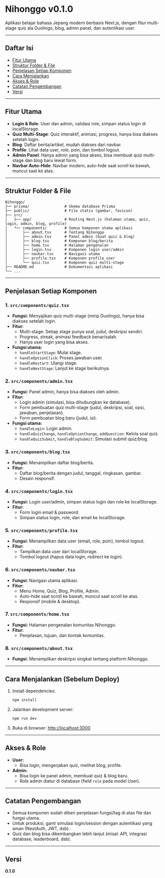# Nihonggo v0.1.0

Aplikasi belajar bahasa Jepang modern berbasis Next.js, dengan fitur multi-stage quiz ala Duolingo, blog, admin panel, dan autentikasi user.

---

## Daftar Isi
- [Fitur Utama](#fitur-utama)
- [Struktur Folder & File](#struktur-folder--file)
- [Penjelasan Setiap Komponen](#penjelasan-setiap-komponen)
- [Cara Menjalankan](#cara-menjalankan-sebelum-deploy)
- [Akses & Role](#akses--role)
- [Catatan Pengembangan](#catatan-pengembangan)
- [Versi](#versi)

---

## Fitur Utama
- **Login & Role**: User dan admin, validasi role, simpan status login di localStorage.
- **Quiz Multi-Stage**: Quiz interaktif, animasi, progress, hanya bisa diakses setelah login.
- **Blog**: Daftar berita/artikel, mudah diakses dari navbar.
- **Profile**: Lihat data user, role, poin, dan tombol logout.
- **Admin Panel**: Hanya admin yang bisa akses, bisa membuat quiz multi-stage dan blog baru lewat form.
- **Navbar Auto-Hide**: Navbar modern, auto-hide saat scroll ke bawah, muncul saat ke atas.

---

## Struktur Folder & File

```
Nihonggo/
├── prisma/                # Skema database Prisma
├── public/                # File statis (gambar, favicon)
├── src/
│   ├── app/               # Routing Next.js (halaman utama, quiz, login, admin, blog, profile)
│   └── components/        # Semua komponen utama aplikasi
│       ├── about.tsx      # Tentang Nihonggo
│       ├── admin.tsx      # Panel admin (buat quiz & blog)
│       ├── blog.tsx       # Komponen blog/berita
│       ├── home.tsx       # Halaman pengenalan
│       ├── login.tsx      # Komponen login user/admin
│       ├── navbar.tsx     # Navigasi utama
│       ├── profile.tsx    # Komponen profile user
│       └── quiz.tsx       # Komponen quiz multi-stage
├── README.md              # Dokumentasi aplikasi
└── ...
```

---

## Penjelasan Setiap Komponen

### 1. `src/components/quiz.tsx`
- **Fungsi:** Menyajikan quiz multi-stage (mirip Duolingo), hanya bisa diakses setelah login.
- **Fitur:**
  - Multi-stage: Setiap stage punya soal, judul, deskripsi sendiri.
  - Progress, streak, animasi feedback benar/salah.
  - Hanya user login yang bisa akses.
- **Fungsi utama:**
  - `handleStartStage`: Mulai stage.
  - `handleOptionClick`: Proses jawaban user.
  - `handleRestart`: Ulangi stage.
  - `handleNextStage`: Lanjut ke stage berikutnya.

### 2. `src/components/admin.tsx`
- **Fungsi:** Panel admin, hanya bisa diakses oleh admin.
- **Fitur:**
  - Login admin (simulasi, bisa dihubungkan ke database).
  - Form pembuatan quiz multi-stage (judul, deskripsi, soal, opsi, jawaban, penjelasan).
  - Form pembuatan blog baru (judul, isi).
- **Fungsi utama:**
  - `handleLogin`: Login admin.
  - `handleQuizChange`, `handleOptionChange`, `addQuestion`: Kelola soal quiz.
  - `handleQuizSubmit`, `handleBlogSubmit`: Simulasi submit quiz/blog.

### 3. `src/components/blog.tsx`
- **Fungsi:** Menampilkan daftar blog/berita.
- **Fitur:**
  - Daftar blog/berita dengan judul, tanggal, ringkasan, gambar.
  - Desain responsif.

### 4. `src/components/login.tsx`
- **Fungsi:** Login user/admin, simpan status login dan role ke localStorage.
- **Fitur:**
  - Form login email & password.
  - Simpan status login, role, dan email ke localStorage.

### 5. `src/components/profile.tsx`
- **Fungsi:** Menampilkan data user (email, role, poin), tombol logout.
- **Fitur:**
  - Tampilkan data user dari localStorage.
  - Tombol logout (hapus data login, redirect ke login).

### 6. `src/components/navbar.tsx`
- **Fungsi:** Navigasi utama aplikasi.
- **Fitur:**
  - Menu Home, Quiz, Blog, Profile, Admin.
  - Auto-hide saat scroll ke bawah, muncul saat scroll ke atas.
  - Responsif (mobile & desktop).

### 7. `src/components/home.tsx`
- **Fungsi:** Halaman pengenalan komunitas Nihonggo.
- **Fitur:**
  - Penjelasan, tujuan, dan kontak komunitas.

### 8. `src/components/about.tsx`
- **Fungsi:** Menampilkan deskripsi singkat tentang platform Nihonggo.

---

## Cara Menjalankan (Sebelum Deploy)

1. Install dependencies:
   ```bash
   npm install
   ```
2. Jalankan development server:
   ```bash
   npm run dev
   ```
3. Buka di browser:
   [http://localhost:3000](http://localhost:3000)

---

## Akses & Role
- **User:**
  - Bisa login, mengerjakan quiz, melihat blog, profile.
- **Admin:**
  - Bisa login ke panel admin, membuat quiz & blog baru.
  - Role admin diatur di database (field `role` pada model User).

---

## Catatan Pengembangan
- Semua komponen sudah diberi penjelasan fungsi/tag di atas file dan fungsi utama.
- Untuk produksi, ganti simulasi login/session dengan autentikasi yang aman (NextAuth, JWT, dsb).
- Quiz dan blog bisa dikembangkan lebih lanjut (misal: API, integrasi database, leaderboard, dsb).

---

## Versi

**0.1.0**
